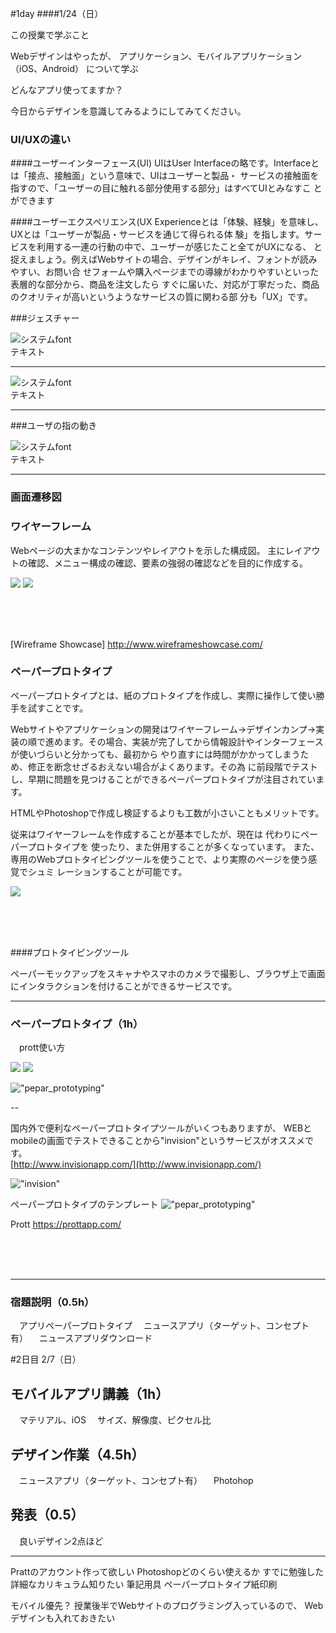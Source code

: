 <link href="css/style.css" rel="stylesheet"></link>

#1day
####1/24（日）

この授業で学ぶこと

Webデザインはやったが、
アプリケーション、モバイルアプリケーション（iOS、Android）
について学ぶ

どんなアプリ使ってますか？

今日からデザインを意識してみるようにしてみてください。



### UI/UXの違い

####ユーザーインターフェース(UI)
UIはUser Interfaceの略です。Interfaceとは「接点、接触面」という意味で、UIはユーザーと製品・ サービスの接触面を指すので、「ユーザーの目に触れる部分使用する部分」はすべてUIとみなすこ とができます


####ユーザーエクスペリエンス(UX
Experienceとは「体験、経験」を意味し、UXとは「ユーザーが製品・サービスを通じて得られる体 験」を指します。サービスを利用する一連の行動の中で、ユーザーが感じたこと全てがUXになる、 と捉えましょう。例えばWebサイトの場合、デザインがキレイ、フォントが読みやすい、お問い合 せフォームや購入ページまでの導線がわかりやすいといった表層的な部分から、商品を注文したら すぐに届いた、対応が丁寧だった、商品のクオリティが高いというようなサービスの質に関わる部 分も「UX」です。


###ジェスチャー

![システムfont](img/gesture1.png)  
テキスト

<div style="page-break-before: always"></div>

---


![システムfont](img/gesture2.png)  
テキスト

<div style="page-break-before: always"></div>

---



###ユーザの指の動き

![システムfont](img/cntl_area.png)  
テキスト

<div style="page-break-before: always"></div>

---




### 画面遷移図




### ワイヤーフレーム

Webページの大まかなコンテンツやレイアウトを示した構成図。主にレイアウトの確認、メニュー構成の確認、要素の強弱の確認などを目的に作成する。

<img src="img/wireframe01.png">

<img src="img/wireframe02.png">

<br><br><br>

[Wireframe Showcase]http://www.wireframeshowcase.com/


### ペーパープロトタイプ

ペーパープロトタイプとは、紙のプロトタイプを作成し、実際に操作して使い勝手を試すことです。
Webサイトやアプリケーションの開発はワイヤーフレーム→デザインカンプ→実装の順で進めます。その場合、実装が完了してから情報設計やインターフェースが使いづらいと分かっても、最初から やり直すには時間がかかってしまうため、修正を断念せざるおえない場合がよくあります。その為 に前段階でテストし、早期に問題を見つけることができるペーパープロトタイプが注目されています。HTMLやPhotoshopで作成し検証するよりも工数が小さいこともメリットです。従来はワイヤーフレームを作成することが基本でしたが、現在は 代わりにペーパープロトタイプを 使ったり、また併用することが多くなっています。 また、専用のWebプロトタイピングツールを使うことで、より実際のページを使う感覚でシュミ レーションすることが可能です。

<img src="img/peperprottype.png">

<br><br><br>

####プロトタイピングツール

ペーパーモックアップをスキャナやスマホのカメラで撮影し、ブラウザ上で画面にインタラクションを付けることができるサービスです。

---

### ペーパープロトタイプ（1h）
　prott使い方

<img src="img/prott.png">
<img src="img/paperprottype_sp.png">

!["pepar_prototyping"](img/pepar_prototyping.png "pepar_prototyping")

--

国内外で便利なペーパープロトタイプツールがいくつもありますが、
WEBとmobileの画面でテストできることから"invision"というサービスがオススメです。  
[http://www.invisionapp.com/](http://www.invisionapp.com/)

!["invision"](img/invisionapp.png "invision")

ペーパープロトタイプのテンプレート 
!["pepar_prototyping"](img/pepar_prototyping02.png "pepar_prototyping")

Prott
https://prottapp.com/


<br><br><br>

---

### 宿題説明（0.5h）
　アプリペーパープロトタイプ
　ニュースアプリ（ターゲット、コンセプト有）
　ニュースアプリダウンロード
　
　
　
　
　


#2日目 2/7（日）

## モバイルアプリ講義（1h）
　マテリアル、iOS
　サイズ、解像度、ピクセル比




## デザイン作業（4.5h）
　ニュースアプリ（ターゲット、コンセプト有）
　Photohop

## 発表（0.5）
　良いデザイン2点ほど

---

Prattのアカウント作って欲しい
Photoshopどのくらい使えるか
すでに勉強した詳細なカリキュラム知りたい
筆記用具
ペーパープロトタイプ紙印刷

モバイル優先？
授業後半でWebサイトのプログラミング入っているので、
Webデザインも入れておきたい